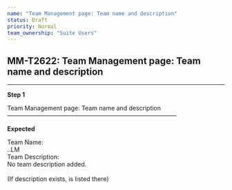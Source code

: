 ```yaml
---
name: "Team Management page: Team name and description"
status: Draft
priority: Normal
team_ownership: "Suite Users"
---
```


## MM-T2622: Team Management page: Team name and description

---

**Step 1**

Team Management page: Team name and description\
————————————————————————————

**Expected**

Team Name:\
..LM\
Team Description:\
No team description added.\
\
(If description exists, is listed there)
